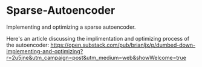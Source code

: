 # Sparse-Autoencoder
Implementing and optimizing a sparse autoencoder.

Here's an article discussing the implimentation and optimizing process of the autoencoder: 
https://open.substack.com/pub/brianljx/p/dumbed-down-implementing-and-optimizing?r=2u5jne&utm_campaign=post&utm_medium=web&showWelcome=true

